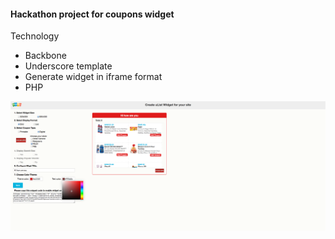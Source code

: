 #### Hackathon project for coupons widget


Technology
* Backbone
* Underscore template
* Generate widget in iframe format
* PHP

![alt tag](https://github.com/lelea2/kdao/blob/master/LIQ_Hack/Screen%20Shot%202015-12-22%20at%2011.33.21%20AM.png)
